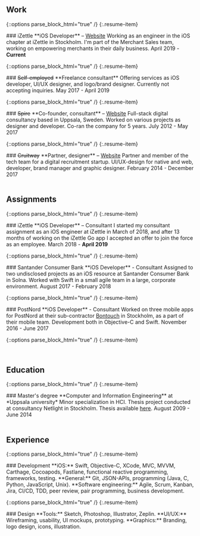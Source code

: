 ## Work

{::options parse_block_html="true" /}
{:.resume-item}
<div>
### iZettle
**iOS Developer** – <a href="http://www.izettle.com">Website</a>  
Working as an engineer in the iOS chapter at iZettle in Stockholm. I'm part of the Merchant Sales team, working on empowering merchants in their daily business.  
<span class="caption">April 2019 - <b>Current</b></span>
</div>

{::options parse_block_html="true" /}
{:.resume-item}
<div>
### <s>Self-employed</s>
**Freelance consultant**  
Offering services as iOS developer, UI/UX designer, and logo/brand designer. Currently not accepting inquiries.  
<!--Offering services as iOS developer, UI/UX design, logo design and branding. Feel free to <a href="mailto:{{ 'hello@carlekman.com' | encode_email }}" title="Email me">email me</a> any inquires.-->
<span class="caption">May 2017 - April 2019</span>
</div>

{::options parse_block_html="true" /}
{:.resume-item}
<div>
### <s>Spire</s>
**Co-founder, consultant** – <a href="http://www.spire.se">Website</a>  
Full-stack digital consultancy based in Uppsala, Sweden. Worked on various projects as designer and developer. Co-ran the company for 5 years.  
<span class="caption">July 2012 - May 2017</span>
</div>

{::options parse_block_html="true" /}
{:.resume-item}
<div>
### <s>Cruitway</s>
**Partner, designer** – <a href="http://www.cruitway.com">Website</a>  
Partner and member of the tech team for a digital recruitment startup. UI/UX-design for native and web, developer, brand manager and graphic designer.   
<span class="caption">February 2014 - December 2017</span>
</div>

<br/>

## Assignments

{::options parse_block_html="true" /}
{:.resume-item}
<div>
### iZettle
**iOS Developer** – Consultant  
I started my consultant assignment as an iOS engineer at iZettle in March of 2018, and after 13 months of working on the iZettle Go app I accepted an offer to join the force as an employee.
<span class="caption">March 2018 - <b>April 2019</b></span>
</div>

{::options parse_block_html="true" /}
{:.resume-item}
<div>
### Santander Consumer Bank
**iOS Developer** - Consultant  
Assigned to two undisclosed projects as an iOS resource at Santander Consumer Bank in Solna. Worked with Swift in a small agile team in a large, corporate environment.  
<span class="caption">August 2017 - February 2018</span>
</div>

{::options parse_block_html="true" /}
{:.resume-item}
<div>
### PostNord
**iOS Developer** - Consultant  
Worked on three mobile apps for PostNord at their sub-contractor <a href="http://www.bontouch.com">Bontouch</a> in Stockholm, as a part of their mobile team. Development both in Objective-C and Swift.  
<span class="caption">November 2016 - June 2017</span>
</div>

{::options parse_block_html="true" /}
{:.resume-item}
<div>

<br/>

## Education
{::options parse_block_html="true" /}
{:.resume-item}
<div>
### Master's degree
**Computer and Information Engineering** at *Uppsala university*  
Minor specialization in HCI. Thesis project conducted at consultancy Netlight in Stockholm. Thesis available <a href="https://uu.diva-portal.org/smash/get/diva2:754134/FULLTEXT01.pdf">here</a>.  
<span class="caption">August 2009 - June 2014</span>
</div>

<br/>

## Experience

{::options parse_block_html="true" /}
{:.resume-item}
<div>
### Development
**iOS:**
Swift, Objective-C, XCode, MVC, MVVM, Carthage, Cocoapods, Fastlane, functional reactive programming, frameworks, testing.  
**General:**
Git, JSON-APIs, programming (Java, C, Python, JavaScript, Unix).  
**Software engineering:**
Agile, Scrum, Kanban, Jira, CI/CD, TDD, peer review, pair programming, business development.
</div>

{::options parse_block_html="true" /}
{:.resume-item}
<div>
### Design
**Tools:**
Sketch, Photoshop, Illustrator, Zeplin.  
**UI/UX:**
Wireframing, usability, UI mockups, prototyping.  
**Graphics:**
Branding, logo design, icons, illustration.
</div>
